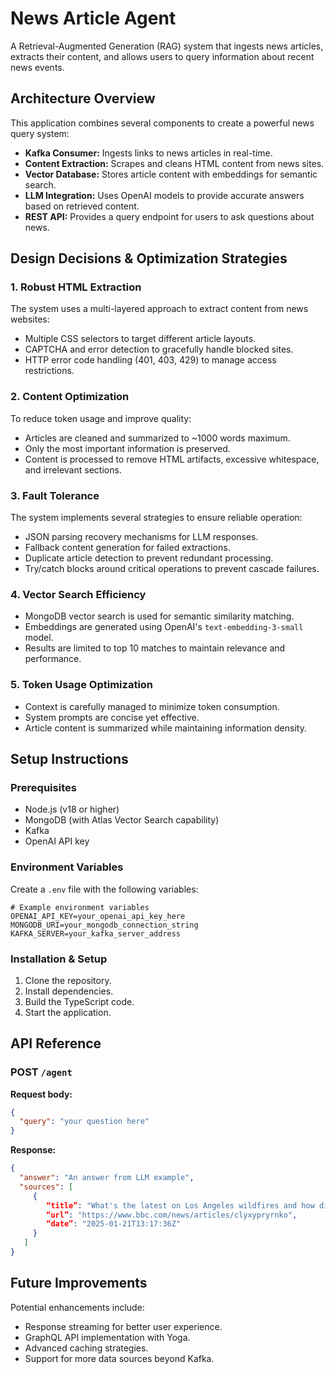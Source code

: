 # News Article Agent

A Retrieval-Augmented Generation (RAG) system that ingests news articles, extracts their content, and allows users to query information about recent news events.

## Architecture Overview

This application combines several components to create a powerful news query system:

- **Kafka Consumer:** Ingests links to news articles in real-time.
- **Content Extraction:** Scrapes and cleans HTML content from news sites.
- **Vector Database:** Stores article content with embeddings for semantic search.
- **LLM Integration:** Uses OpenAI models to provide accurate answers based on retrieved content.
- **REST API:** Provides a query endpoint for users to ask questions about news.

## Design Decisions & Optimization Strategies

### 1. Robust HTML Extraction

The system uses a multi-layered approach to extract content from news websites:

- Multiple CSS selectors to target different article layouts.
- CAPTCHA and error detection to gracefully handle blocked sites.
- HTTP error code handling (401, 403, 429) to manage access restrictions.

### 2. Content Optimization

To reduce token usage and improve quality:

- Articles are cleaned and summarized to ~1000 words maximum.
- Only the most important information is preserved.
- Content is processed to remove HTML artifacts, excessive whitespace, and irrelevant sections.

### 3. Fault Tolerance

The system implements several strategies to ensure reliable operation:

- JSON parsing recovery mechanisms for LLM responses.
- Fallback content generation for failed extractions.
- Duplicate article detection to prevent redundant processing.
- Try/catch blocks around critical operations to prevent cascade failures.

### 4. Vector Search Efficiency

- MongoDB vector search is used for semantic similarity matching.
- Embeddings are generated using OpenAI's `text-embedding-3-small` model.
- Results are limited to top 10 matches to maintain relevance and performance.

### 5. Token Usage Optimization

- Context is carefully managed to minimize token consumption.
- System prompts are concise yet effective.
- Article content is summarized while maintaining information density.

## Setup Instructions

### Prerequisites

- Node.js (v18 or higher)
- MongoDB (with Atlas Vector Search capability)
- Kafka
- OpenAI API key

### Environment Variables

Create a `.env` file with the following variables:

```env
# Example environment variables
OPENAI_API_KEY=your_openai_api_key_here
MONGODB_URI=your_mongodb_connection_string
KAFKA_SERVER=your_kafka_server_address
```

### Installation & Setup

1. Clone the repository.
2. Install dependencies.
3. Build the TypeScript code.
4. Start the application.

## API Reference

### POST `/agent`

**Request body:**

```json
{
  "query": "your question here"
}
```

**Response:**

```json
{
  "answer": "An answer from LLM example",
  "sources": [
     {
        “title”: "What's the latest on Los Angeles wildfires and how did they start?",
        “url”: "https://www.bbc.com/news/articles/clyxypryrnko",
        “date”: "2025-01-21T13:17:36Z"
     }
   ]
}
```

## Future Improvements

Potential enhancements include:

- Response streaming for better user experience.
- GraphQL API implementation with Yoga.
- Advanced caching strategies.
- Support for more data sources beyond Kafka.

